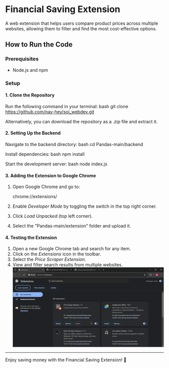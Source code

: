 # Financial Saving Extension

A web extension that helps users compare product prices across multiple websites, allowing them to filter and find the most cost-effective options.

## How to Run the Code

### Prerequisites
- Node.js and npm

### Setup

#### 1. Clone the Repository
Run the following command in your terminal:
bash
git clone https://github.com/nay-hey/soi_webdev.git

Alternatively, you can download the repository as a .zip file and extract it.

#### 2. Setting Up the Backend

Navigate to the backend directory:
bash
cd Pandas-main/backend

Install dependencies:
bash
npm install

Start the development server:
bash
node index.js


#### 3. Adding the Extension to Google Chrome

1. Open Google Chrome and go to:
   
   chrome://extensions/
   
2. Enable *Developer Mode* by toggling the switch in the top right corner.
3. Click *Load Unpacked* (top left corner).
4. Select the "Pandas-main/extension" folder and upload it.

#### 4. Testing the Extension

1. Open a new Google Chrome tab and search for any item.
2. Click on the *Extensions* icon in the toolbar.
3. Select the *Price Scraper Extension*.
4. View and filter search results from multiple websites.
![Extension Preview](Extensions.png)
---

Enjoy saving money with the Financial Saving Extension! 🚀
